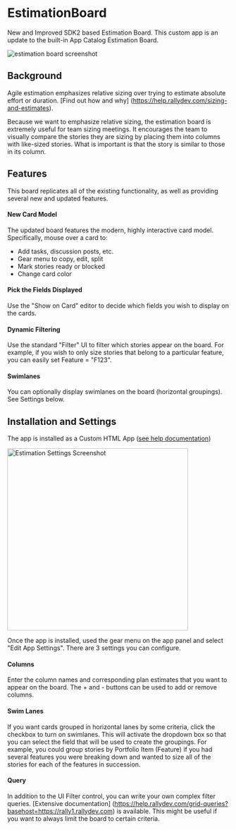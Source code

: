 # EstimationBoard
New and Improved SDK2 based Estimation Board. This custom app is an update to the built-in App Catalog Estimation Board.

![estimation board screenshot](images/Estimation-Screen1.png "Estimation Board Screenshot")

## Background
Agile estimation emphasizes relative sizing over trying to estimate absolute effort or duration. [Find out how and why] (https://help.rallydev.com/sizing-and-estimates).

Because we want to emphasize relative sizing, the estimation board is extremely useful for team sizing meetings. It encourages the team to visually compare the stories they are sizing by placing them into columns with like-sized stories. What is important is that the story is similar to those in its column.

## Features
This board replicates all of the existing functionality, as well as providing several new and updated features.

#### New Card Model
The updated board features the modern, highly interactive card model. Specifically, mouse over a card to:
- Add tasks, discussion posts, etc.
- Gear menu to copy, edit, split
- Mark stories ready or blocked
- Change card color

#### Pick the Fields Displayed
Use the "Show on Card" editor to decide which fields you wish to display on the cards.

#### Dynamic Filtering
Use the standard "Filter" UI to filter which stories appear on the board. For example, if you wish to only size stories that belong to a particular feature, you can easily set Feature = "F123".

#### Swimlanes
You can optionally display swimlanes on the board (horizontal groupings). See Settings below.

## Installation and Settings
The app is installed as a Custom HTML App ([see help documentation](https://help.rallydev.com/custom-html))

<img src="images/Estimation-Settings.png" height="413" width="410" alt="Estimation Settings Screenshot" />

Once the app is installed, used the gear menu on the app panel and select "Edit App Settings". There are 3 settings you can configure.

#### Columns
Enter the column names and corresponding plan estimates that you want to appear on the board.  The + and - buttons can be used to add or remove columns.

#### Swim Lanes
If you want cards grouped in horizontal lanes by some criteria, click the checkbox to turn on swimlanes. This will activate the dropdown box so that you can select the field that will be used to create the groupings. For example, you could group stories by Portfolio Item (Feature) if you had several features you were breaking down and wanted to size all of the stories for each of the features in succession.

#### Query
In addition to the UI Filter control, you can write your own complex filter queries. [Extensive documentation] (https://help.rallydev.com/grid-queries?basehost=https://rally1.rallydev.com) is available. This might be useful if you want to always limit the board to certain criteria.
